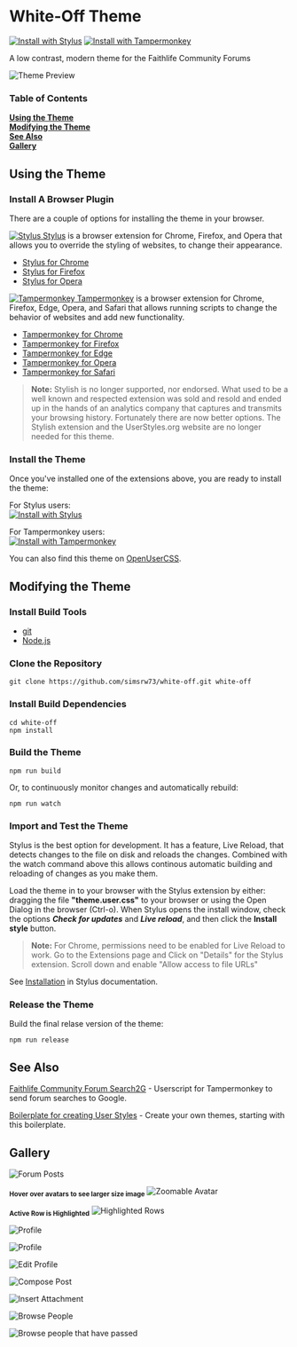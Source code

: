 # White-Off Theme

[![Install with Stylus](https://img.shields.io/badge/Install%20with-Stylus-00adad.svg)](https://github.com/simsrw73/white-off/raw/master/release/white-off.user.css)
[![Install with Tampermonkey](https://img.shields.io/badge/Install%20with-Tampermonkey-00485b.svg)](https://github.com/simsrw73/white-off/raw/master/release/white-off.user.js)

A low contrast, modern theme for the Faithlife Community Forums

![Theme Preview](screenshots/preview.png)

### Table of Contents
**[Using the Theme](#using-the-theme)**<br>
**[Modifying the Theme](#modifying-the-theme)**<br>
**[See Also](#see-also)**<br>
**[Gallery](#gallery)**<br>

## Using the Theme

### Install A Browser Plugin

There are a couple of options for installing the theme in your browser.

[![Stylus](https://github.com/openstyles/stylus/raw/master/images/icon/32.png) Stylus](https://add0n.com/stylus.html) is a browser extension for Chrome, Firefox, and Opera that allows you to override the styling of websites, to change their appearance.

  * [Stylus for Chrome](https://chrome.google.com/webstore/detail/clngdbkpkpeebahjckkjfobafhncgmne)
  * [Stylus for Firefox](https://addons.mozilla.org/firefox/addon/styl-us/)
  * [Stylus for Opera](https://addons.opera.com/extensions/details/stylus/)


[![Tampermonkey](https://github.com/Tampermonkey/tampermonkey/raw/master/images/icon.png) Tampermonkey](http://tampermonkey.net/) is a browser extension for Chrome, Firefox, Edge, Opera, and Safari that allows running scripts to change the behavior of websites and add new functionality.

  * [Tampermonkey for Chrome](https://chrome.google.com/webstore/detail/dhdgffkkebhmkfjojejmpbldmpobfkfo)
  * [Tampermonkey for Firefox](https://addons.mozilla.org/en-US/firefox/addon/tampermonkey/)
  * [Tampermonkey for Edge](https://www.microsoft.com/store/apps/9NBLGGH5162S)
  * [Tampermonkey for Opera](https://addons.opera.com/en/extensions/details/tampermonkey-beta/)
  * [Tampermonkey for Safari](https://safari.tampermonkey.net/tampermonkey.safariextz)

> **Note:**
> Stylish is no longer supported, nor endorsed. What used to be a well known and respected extension was sold and resold and ended up in the hands of an analytics company that captures and transmits your browsing history. Fortunately there are now better options. The Stylish extension and the UserStyles.org website are no longer needed for this theme.


### Install the Theme

Once you've installed one of the extensions above, you are ready to install the theme:

For Stylus users:<br>
[![Install with Stylus](https://img.shields.io/badge/Install%20with-Stylus-00adad.svg)](https://github.com/simsrw73/white-off/raw/master/release/white-off.user.css)

For Tampermonkey users:<br>
[![Install with Tampermonkey](https://img.shields.io/badge/Install%20with-Tampermonkey-00485b.svg)](https://github.com/simsrw73/white-off/raw/master/release/white-off.user.js)

You can also find this theme on [OpenUserCSS](https://openusercss.org/theme/5b51e072d2829c0b00d2df3b).

## Modifying the Theme

### Install Build Tools

  - [git](https://git-scm.com/downloads)
  - [Node.js](https://nodejs.org/en/)

### Clone the Repository

```shell
git clone https://github.com/simsrw73/white-off.git white-off
```

### Install Build Dependencies

```shell
cd white-off
npm install
```

### Build the Theme

```shell
npm run build
```

Or, to continuously monitor changes and automatically rebuild:

```shell
npm run watch
```

### Import and Test the Theme

Stylus is the best option for development. It has a feature, Live Reload, that detects changes to the file on disk and reloads the changes. Combined with the watch command above this allows continous automatic building and reloading of changes as you make them.

Load the theme in to your browser with the Stylus extension by either: dragging the file **"theme.user.css"** to your browser or using the Open Dialog in the browser (Ctrl-o). When Stylus opens the install window, check the options ***Check for updates*** and ***Live reload***, and then click the **Install style** button.

> **Note:**
> For Chrome, permissions need to be enabled for Live Reload to work. Go to the Extensions page and Click on "Details" for the Stylus extension. Scroll down and enable "Allow access to file URLs"

See [Installation](https://github.com/openstyles/stylus/wiki/Usercss#installation) in Stylus documentation.


### Release the Theme

Build the final relase version of the theme:

```shell
npm run release
```


## See Also

[Faithlife Community Forum Search2G](https://github.com/simsrw73/userscripts) - Userscript for Tampermonkey to send forum searches to Google.

[Boilerplate for creating User Styles](https://github.com/simsrw73/boilerplate-userstyle-theme) - Create your own themes, starting with this boilerplate.


## Gallery

![Forum Posts](screenshots/posts.png)

<sub>**Hover over avatars to see larger size image**</sub>
![Zoomable Avatar](screenshots/avatar-zoom.png)

<sub>**Active Row is Highlighted**</sub>
![Highlighted Rows](screenshots/row-hilite.png)

![Profile](screenshots/profile.png)

![Profile](screenshots/favorites.png)

![Edit Profile](screenshots/edit-profile.png)

![Compose Post](screenshots/compose.png)

![Insert Attachment](screenshots/compose-attach.png)

![Browse People](screenshots/browse-people.png)

![Browse people that have passed](screenshots/rip.png)
